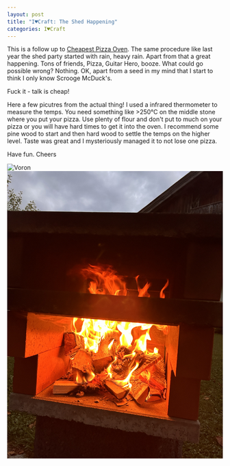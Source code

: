 ```yaml
---
layout: post
title: "I♥Craft: The Shed Happening"
categories: I♥Craft
---
```


This is a follow up to [Cheapest Pizza Oven](https://clyde.crimson.space/posts/cheapest-pizza-oven/). The same procedure like last year the shed party started with rain, heavy rain. Apart from that a great happening. Tons of friends, Pizza, Guitar Hero, booze. What could go possible wrong? Nothing. OK, apart from a seed in my mind that I start to think I only know Scrooge McDuck's.

Fuck it - talk is cheap!

Here a few picutres from the actual thing!
I used a infrared thermometer to measure the temps. You need something like >250°C on the middle stone where you put your pizza. Use plenty of flour and don't put to much on your pizza or you will have hard times to get it into the oven.
I recommend some pine wood to start and then hard wood to settle the temps on the higher level.
Taste was great and I mysteriously managed it to not lose one pizza.

Have fun. Cheers

![Voron](/assets/pix/PizzaOven_4.JPG)  
![Voron](/assets/pix/PizzaOven_5.JPG)